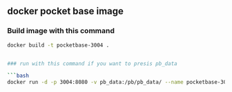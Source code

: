 ## docker pocket base image

### Build image with this command
```bash
docker build -t pocketbase-3004 .


### run with this command if you want to presis pb_data

```bash
docker run -d -p 3004:8080 -v pb_data:/pb/pb_data/ --name pocketbase-3004 pocketbase-3004 


